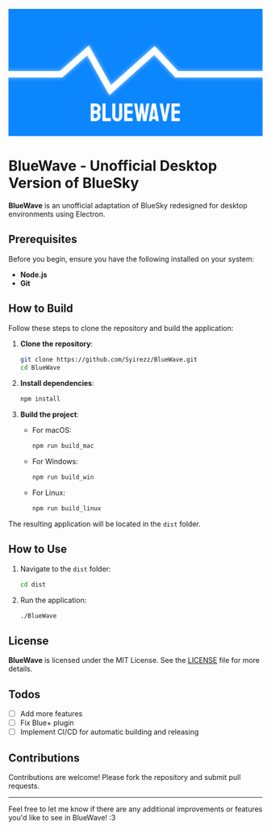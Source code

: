 ![Banner](assets/banner.png)
# BlueWave - Unofficial Desktop Version of BlueSky

**BlueWave** is an unofficial adaptation of BlueSky redesigned for desktop environments using Electron.

## Prerequisites

Before you begin, ensure you have the following installed on your system:
- **Node.js**
- **Git**

## How to Build

Follow these steps to clone the repository and build the application:

1. **Clone the repository**:
    ```sh
    git clone https://github.com/Syirezz/BlueWave.git
    cd BlueWave
    ```

2. **Install dependencies**: 
    ```sh
    npm install
    ```

3. **Build the project**:
   - For macOS:
        ```sh
        npm run build_mac
        ```
   - For Windows:
        ```sh
        npm run build_win
        ```
   - For Linux:
        ```sh
        npm run build_linux
        ```

The resulting application will be located in the `dist` folder.

## How to Use

1. Navigate to the `dist` folder:
    ```sh
    cd dist
    ```

2. Run the application:
    ```sh
    ./BlueWave
    ```

## License

**BlueWave** is licensed under the MIT License. See the [LICENSE](LICENSE) file for more details.

## Todos

- [ ] Add more features
- [ ] Fix Blue+ plugin
- [ ] Implement CI/CD for automatic building and releasing

## Contributions

Contributions are welcome! Please fork the repository and submit pull requests.

---

Feel free to let me know if there are any additional improvements or features you'd like to see in BlueWave! :3
